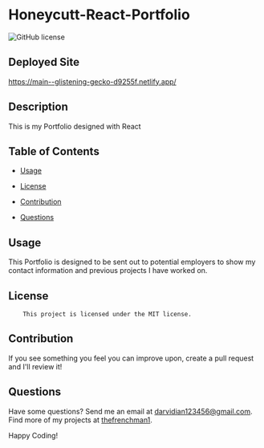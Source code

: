 # Honeycutt-React-Portfolio
  ![GitHub license](https://img.shields.io/badge/license-MIT-blue.svg)

  ## Deployed Site

  https://main--glistening-gecko-d9255f.netlify.app/

  ## Description
  
  This is my Portfolio designed with React
  
  ## Table of Contents
  
  * [Usage](#usage)
  
  * [License](#license)

  * [Contribution](#contribution)
  
  * [Questions](#questions)
  
  
  ## Usage 
  
  This Portfolio is designed to be sent out to potential employers to show my contact information and previous projects I have worked on.
  
  ## License
        This project is licensed under the MIT license.
  
  ## Contribution 
  
  If you see something you feel you can improve upon, create a pull request and I'll review it!
  
  
  ## Questions 
  
  Have some questions? Send me an email at darvidian123456@gmail.com. Find more of my projects at [thefrenchman1](https://github.com/thefrenchman1/).
  
  Happy Coding! 
  
